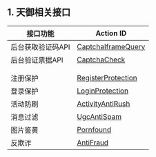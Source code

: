 ## 1. 天御相关接口

| 接口功能 | Action ID | 
|---------|---------|
| 后台获取验证码API | [CaptchaIframeQuery](https://www.qcloud.com/doc/api/254/6705) | 
| 后台验证票据API | [CaptchaCheck](https://www.qcloud.com/doc/api/254/6706) | 
|  |  | 
| |  | 
| 注册保护 | [RegisterProtection](https://www.qcloud.com/doc/api/254/2905) | 
| 登录保护 | [LoginProtection](https://www.qcloud.com/doc/api/254/2906) | 
| 活动防刷 | [ActivityAntiRush](https://www.qcloud.com/doc/api/254/2908) | 
| 消息过滤 | [UgcAntiSpam](https://www.qcloud.com/doc/api/254/2910) | 
| 图片鉴黄 | [Pornfound](https://www.qcloud.com/doc/api/254/2914) | 
| 反欺诈 | [AntiFraud](https://www.qcloud.com/doc/api/254/6418) | 




